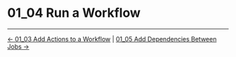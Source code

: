 # 01_04 Run a Workflow

<!-- FooterStart -->
---
[← 01_03 Add Actions to a Workflow](../01_03_add_actions_to_a_workflow/README.md) | [01_05 Add Dependencies Between Jobs →](../01_05_add_dependencies_between_jobs/README.md)
<!-- FooterEnd -->
